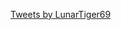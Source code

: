 <script type="text/javascript">
	if(window.location.hash=="#files"){window.location='http://lunar.zapto.org';}
	else if(window.location.hash=="#world"){window.location='https://account.altvr.com/worlds/954689156213113037';}
	else if(window.location.hash){
		var x = window.location.hash;
		var redir = x.substr(1);
		window.location=window.location.origin+'/'+redir;
	}
	else{
		document.getElementById('main_content').innerHTML += "<h2 id='home'>Home</h2>";
		document.getElementById('main_content').innerHTML += "<hr style='height:1px; visibility:hidden;' />";
		document.getElementById('main_content').innerHTML += "<img src='/img/me.jpg' alt='Ryan' height='315' width='315'/>";
		document.getElementById('main_content').innerHTML += "<p>Nobody exists on purpose,<br>nobody belongs anywhere,<br>everybody is going to die.</p>";
	}
</script>
<a class="twitter-timeline" data-width="315" data-height="500" data-theme="dark" data-link-color="#19CF86" href="https://twitter.com/LunarTiger69?ref_src=twsrc%5Etfw">Tweets by LunarTiger69</a> <script async src="https://platform.twitter.com/widgets.js" charset="utf-8"></script>
